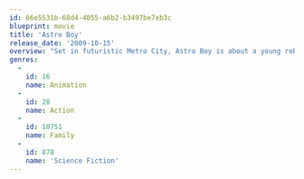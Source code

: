 ```yaml
---
id: 66e5531b-68d4-4055-a6b2-b3497be7eb3c
blueprint: movie
title: 'Astro Boy'
release_date: '2009-10-15'
overview: "Set in futuristic Metro City, Astro Boy is about a young robot with incredible powers created by a brilliant scientist in the image of the son he has lost. Unable to fulfill the grieving man's expectations, our hero embarks on a journey in search of acceptance, experiencing betrayal and a netherworld of robot gladiators, before he returns to save Metro City and reconcile with the father who had rejected him."
genres:
  -
    id: 16
    name: Animation
  -
    id: 28
    name: Action
  -
    id: 10751
    name: Family
  -
    id: 878
    name: 'Science Fiction'
---
```

